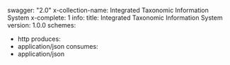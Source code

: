 swagger: "2.0"
x-collection-name: Integrated Taxonomic Information System
x-complete: 1
info:
  title: Integrated Taxonomic Information System
  version: 1.0.0
schemes:
- http
produces:
- application/json
consumes:
- application/json
